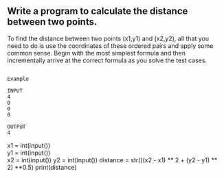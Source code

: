 ## Write a program to calculate the distance between two points.

To find the distance between two points (x1,y1) and (x2,y2), all that you need to do is use the coordinates of these ordered pairs and apply some common sense. Begin with the most simplest formula and then incrementally arrive at the correct formula as you solve the test cases.

```

Example 

INPUT 
4
0
0
0

OUTPUT
4
```


x1 = int(input())  
y1 = int(input())  
x2 = int(input())
y2 = int(input())
distance = str(((x2 - x1) ** 2 + (y2 - y1) ** 2) **0.5)
print(distance)
